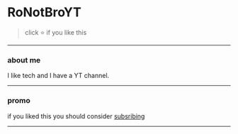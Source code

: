 # RoNotBroYT 
 
> click :star: if you like this 


---


### about me 
I like tech and I have a YT channel. 

 ---
 
 ### promo
 if you liked this you should consider [subsribing](youtube.com/ronotbroyt) 


---

